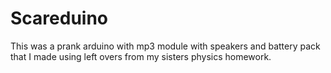 # Scareduino
This was a prank arduino with mp3 module with speakers and battery pack that I made using left overs from my sisters physics homework.
